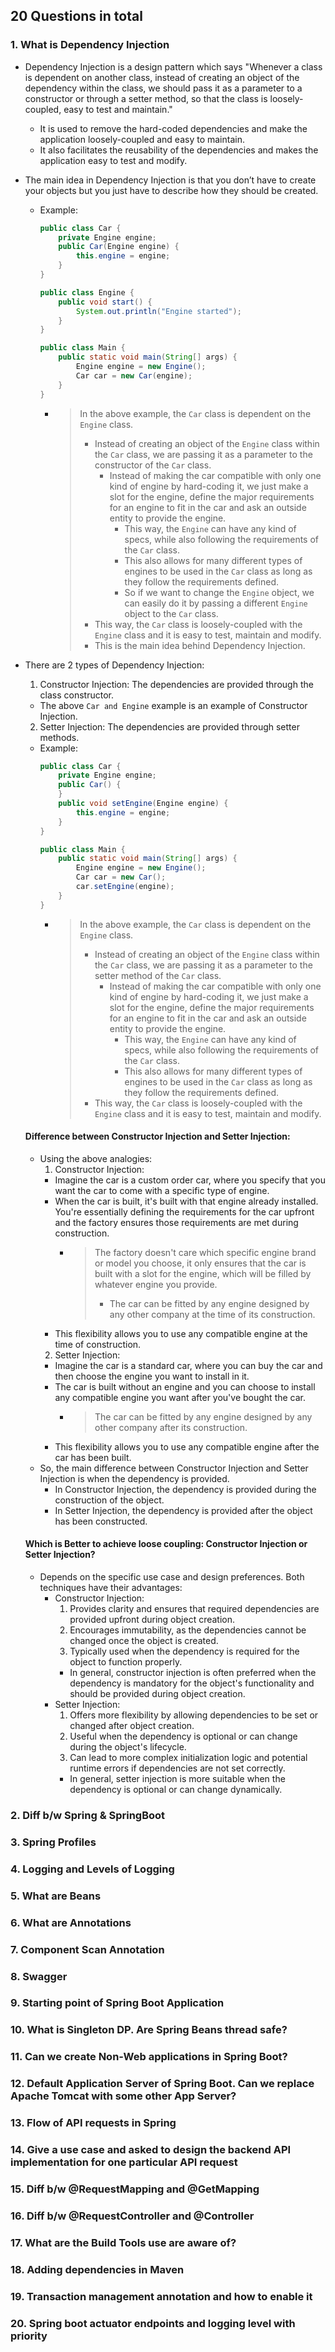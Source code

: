 ## 20 Questions in total
### 1. What is Dependency Injection
- Dependency Injection is a design pattern which says "Whenever a class is dependent on another class, instead of creating an object of the dependency within the class, we should pass it as a parameter to a constructor or through a setter method, so that the class is loosely-coupled, easy to test and maintain."
  - It is used to remove the hard-coded dependencies and make the application loosely-coupled and easy to maintain.
  - It also facilitates the reusability of the dependencies and makes the application easy to test and modify.
- The main idea in Dependency Injection is that you don’t have to create your objects but you just have to describe how they should be created.
  - Example:
    ```java
    public class Car {
        private Engine engine;
        public Car(Engine engine) {
            this.engine = engine;
        }
    }
    ```
    ```java
    public class Engine {
        public void start() {
            System.out.println("Engine started");
        }
    }
    ```
    ```java
    public class Main {
        public static void main(String[] args) {
            Engine engine = new Engine();
            Car car = new Car(engine);
        }
    }
    ```
      - > In the above example, the `Car` class is dependent on the `Engine` class.
        > - Instead of creating an object of the `Engine` class within the `Car` class, we are passing it as a parameter to the constructor of the `Car` class.
        >   - Instead of making the car compatible with only one kind of engine by hard-coding it, we just make a slot for the engine, define the major requirements for an engine to fit in the car and ask an outside entity to provide the engine.
        >     - This way, the `Engine` can have any kind of specs, while also following the requirements of the `Car` class.
        >     - This also allows for many different types of engines to be used in the `Car` class as long as they follow the requirements defined.
        >     - So if we want to change the `Engine` object, we can easily do it by passing a different `Engine` object to the `Car` class.
        > - This way, the `Car` class is loosely-coupled with the `Engine` class and it is easy to test, maintain and modify.
        > - This is the main idea behind Dependency Injection.
- There are 2 types of Dependency Injection:
  1. Constructor Injection: The dependencies are provided through the class constructor.
    - The above `Car and Engine` example is an example of Constructor Injection.
  2. Setter Injection: The dependencies are provided through setter methods.
    - Example:
      ```java
      public class Car {
          private Engine engine;
          public Car() {
          }
          public void setEngine(Engine engine) {
              this.engine = engine;
          }
      }
      ```
      ```java
      public class Main {
          public static void main(String[] args) {
              Engine engine = new Engine();
              Car car = new Car();
              car.setEngine(engine);
          }
      }
      ```
      - > In the above example, the `Car` class is dependent on the `Engine` class.
        > - Instead of creating an object of the `Engine` class within the `Car` class, we are passing it as a parameter to the setter method of the `Car` class.
        >   - Instead of making the car compatible with only one kind of engine by hard-coding it, we just make a slot for the engine, define the major requirements for an engine to fit in the car and ask an outside entity to provide the engine.
        >     - This way, the `Engine` can have any kind of specs, while also following the requirements of the `Car` class.
        >     - This also allows for many different types of engines to be used in the `Car` class as long as they follow the requirements defined.
        > - This way, the `Car` class is loosely-coupled with the `Engine` class and it is easy to test, maintain and modify.
      
  #### Difference between Constructor Injection and Setter Injection:
    - Using the above analogies:
      1. Constructor Injection:
        - Imagine the car is a custom order car, where you specify that you want the car to come with a specific type of engine.
        - When the car is built, it's built with that engine already installed. You're essentially defining the requirements for the car upfront and the factory ensures those requirements are met during construction. 
          - > The factory doesn't care which specific engine brand or model you choose, it only ensures that the car is built with a slot for the engine, which will be filled by whatever engine you provide.
            > - The car can be fitted by any engine designed by any other company at the time of its construction.
        - This flexibility allows you to use any compatible engine at the time of construction.
      2. Setter Injection:
        - Imagine the car is a standard car, where you can buy the car and then choose the engine you want to install in it.
        - The car is built without an engine and you can choose to install any compatible engine you want after you've bought the car.
          - > The car can be fitted by any engine designed by any other company after its construction.
        - This flexibility allows you to use any compatible engine after the car has been built.
    - So, the main difference between Constructor Injection and Setter Injection is when the dependency is provided.
      - In Constructor Injection, the dependency is provided during the construction of the object.
      - In Setter Injection, the dependency is provided after the object has been constructed.
    
  #### Which is Better to achieve loose coupling: Constructor Injection or Setter Injection?
  - Depends on the specific use case and design preferences. Both techniques have their advantages:
    - Constructor Injection:
      1. Provides clarity and ensures that required dependencies are provided upfront during object creation. 
      2. Encourages immutability, as the dependencies cannot be changed once the object is created. 
      3. Typically used when the dependency is required for the object to function properly.
      - In general, constructor injection is often preferred when the dependency is mandatory for the object's functionality and should be provided during object creation.
    - Setter Injection:
      1. Offers more flexibility by allowing dependencies to be set or changed after object creation.
      2. Useful when the dependency is optional or can change during the object's lifecycle. 
      3. Can lead to more complex initialization logic and potential runtime errors if dependencies are not set correctly.
      - In general, setter injection is more suitable when the dependency is optional or can change dynamically. 

### 2. Diff b/w Spring & SpringBoot

### 3. Spring Profiles

### 4. Logging and Levels of Logging

### 5. What are Beans

### 6. What are Annotations

### 7. Component Scan Annotation

### 8. Swagger

### 9. Starting point of Spring Boot Application

### 10. What is Singleton DP. Are Spring Beans thread safe?

### 11. Can we create Non-Web applications in Spring Boot?

### 12. Default Application Server of Spring Boot. Can we replace Apache Tomcat with some other App Server?

### 13. Flow of API requests in Spring

### 14. Give a use case and asked to design the  backend API implementation for one particular API request

### 15. Diff b/w @RequestMapping and @GetMapping

### 16. Diff b/w @RequestController and @Controller

### 17. What are the Build Tools use are aware of?

### 18. Adding dependencies in Maven

### 19. Transaction management annotation and how to enable it 

### 20. Spring boot actuator endpoints and logging level with priority